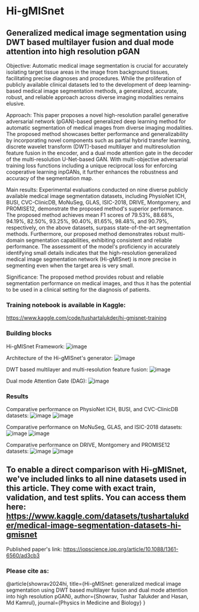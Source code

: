 # Hi-gMISnet
## Generalized medical image segmentation using DWT based multilayer fusion and dual mode attention into high resolution pGAN

Objective: Automatic medical image segmentation is crucial for accurately isolating target tissue areas in the image from background tissues, facilitating precise diagnoses and procedures. While the proliferation of publicly available clinical datasets led to the development of deep learning-based medical image segmentation methods, a generalized, accurate, robust, and reliable approach across diverse imaging modalities remains elusive.

Approach: This paper proposes a novel high-resolution parallel generative adversarial network (pGAN)-based generalized deep learning method for automatic segmentation of medical images from diverse imaging modalities. The proposed method showcases better performance and generalizability by incorporating novel components such as partial hybrid transfer learning, discrete wavelet transform (DWT)-based multilayer and multiresolution feature fusion in the encoder, and a dual mode attention gate in the decoder of the multi-resolution U-Net-based GAN. With multi-objective adversarial training loss functions including a unique reciprocal loss for enforcing cooperative learning inpGANs, it further enhances the robustness and accuracy of the segmentation map.

Main results: Experimental evaluations conducted on nine diverse publicly available medical image segmentation datasets, including PhysioNet ICH, BUSI, CVC-ClinicDB, MoNuSeg, GLAS, ISIC-2018, DRIVE, Montgomery, and PROMISE12, demonstrate the proposed method's superior performance. The proposed method achieves mean F1 scores of 79.53%, 88.68%, 94.19%, 82.50%, 93.25%, 90.40%, 81.65%, 98.48%, and 90.79%, respectively, on the above datasets, surpass state-of-the-art segmentation methods. Furthermore, our proposed method demonstrates robust multi-domain segmentation capabilities, exhibiting consistent and reliable performance. The assessment of the model's proficiency in accurately identifying small details indicates that the high-resolution generalized medical image segmentation network (Hi-gMISnet) is more precise in segmenting even when the target area is very small.

Significance: The proposed method provides robust and reliable segmentation performance on medical images, and thus it has the potential to be used in a clinical setting for the diagnosis of patients.
### Training notebook is available in Kaggle:
https://www.kaggle.com/code/tushartalukder/hi-gmisnet-training

### Building blocks

Hi-gMISnet Framework:
![image](https://github.com/tushartalukder/HigMISnet/assets/65252460/08db1d5a-5874-4fd8-9181-525dddac7ee6)

Architecture of the Hi-gMISnet's generator:
![image](https://github.com/tushartalukder/HigMISnet/assets/65252460/5e5dac24-39b8-4c5b-990c-eb93471ace90)

DWT based multilayer and multi-resolution feature fusion:
![image](https://github.com/tushartalukder/HigMISnet/assets/65252460/330e36a0-39f2-49f0-b13e-26c116cf495b)

Dual mode Attention Gate (DAG):
![image](https://github.com/tushartalukder/HigMISnet/assets/65252460/3d761062-9f57-457c-9508-ab589658f778)

### Results

Comparative performance on PhysioNet ICH, BUSI, and CVC-ClinicDB datasets:
![image](https://github.com/tushartalukder/HigMISnet/assets/65252460/5f7bbea4-4bb1-47a1-8f22-2e4afb348d4b)
![image](https://github.com/tushartalukder/HigMISnet/assets/65252460/aa406016-1d7a-48f3-ac97-0ba4f8a68e39)

Comparative performance on MoNuSeg, GLAS, and ISIC-2018 datasets:
![image](https://github.com/tushartalukder/HigMISnet/assets/65252460/8ad67528-3a14-4652-8d79-febc9ed67c41)
![image](https://github.com/tushartalukder/HigMISnet/assets/65252460/85e7b2c9-1d2d-4ab1-87fb-ebdfc6f641da)

Comparative performance on DRIVE, Montgomery and PROMISE12 datasets:
![image](https://github.com/tushartalukder/HigMISnet/assets/65252460/d85ff5ed-4150-49a0-b500-4ea5e2eb0c5d)
![image](https://github.com/tushartalukder/HigMISnet/assets/65252460/e1335d9c-4591-4aab-bd55-884c728c2c5c)

## To enable a direct comparison with Hi-gMISnet, we've included links to all nine datasets used in this article. They come with exact train, validation, and test splits. You can access them here: https://www.kaggle.com/datasets/tushartalukder/medical-image-segmentation-datasets-hi-gmisnet

Published paper's link: https://iopscience.iop.org/article/10.1088/1361-6560/ad3cb3

### Please cite as: 

@article{showrav2024hi,
  title={Hi-gMISnet: generalized medical image segmentation using DWT based multilayer fusion and dual mode attention into high resolution pGAN},
  author={Showrav, Tushar Talukder and Hasan, Md Kamrul},
  journal={Physics in Medicine and Biology}
} 
